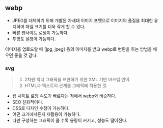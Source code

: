 
## webp

- JPEG를 대체하기 위해 개발된 차세대 이미지 포멧으로 이미지의 품질을 최대한 유지하며 파일 크기를 더욱 작게 할 수 있다. 
- 빠른 웹사이트 로딩이 가능하다.
- 투명도 설정이 가능하다.

이미지를 업로드할 때 [jpg, jpeg] 등의 이미지를 받고 webp로 변환을 하는 방법을
배우면 좋을 것 같다.


### svg

> 1. 2차원 벡터 그래픽을 표현하기 위한 XML 기반 마크업 언어.
> 2. HTML과 텍스트의 관계를 그래픽에 적용한 것.

- 웹 사이트 로딩 속도가 빠르다는 점에서 webp와 비슷하다.
- SEO 친화적이다.
- CSS로 디자인 수정이 가능하다.
- 어떤 크기에서든지 재활용이 가능하다.
- 다만 구성하는 그래픽이 클 수록 용량이 커지고, 성능도 떨어진다.


